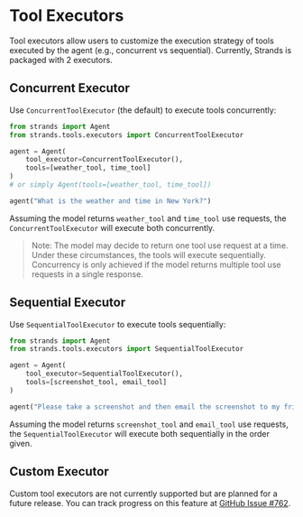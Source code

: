 # Tool Executors

Tool executors allow users to customize the execution strategy of tools executed by the agent (e.g., concurrent vs sequential). Currently, Strands is packaged with 2 executors.

## Concurrent Executor

Use `ConcurrentToolExecutor` (the default) to execute tools concurrently:

```python
from strands import Agent
from strands.tools.executors import ConcurrentToolExecutor

agent = Agent(
    tool_executor=ConcurrentToolExecutor(), 
    tools=[weather_tool, time_tool]
)
# or simply Agent(tools=[weather_tool, time_tool])

agent("What is the weather and time in New York?")
```

Assuming the model returns `weather_tool` and `time_tool` use requests, the `ConcurrentToolExecutor` will execute both concurrently.

> Note: The model may decide to return one tool use request at a time. Under these circumstances, the tools will execute sequentially. Concurrency is only achieved if the model returns multiple tool use requests in a single response.

## Sequential Executor

Use `SequentialToolExecutor` to execute tools sequentially:

```python
from strands import Agent
from strands.tools.executors import SequentialToolExecutor

agent = Agent(
    tool_executor=SequentialToolExecutor(), 
    tools=[screenshot_tool, email_tool]
)

agent("Please take a screenshot and then email the screenshot to my friend")
```

Assuming the model returns `screenshot_tool` and `email_tool` use requests, the `SequentialToolExecutor` will execute both sequentially in the order given.

## Custom Executor

Custom tool executors are not currently supported but are planned for a future release. You can track progress on this feature at [GitHub Issue #762](https://github.com/strands-agents/sdk-python/issues/762).

